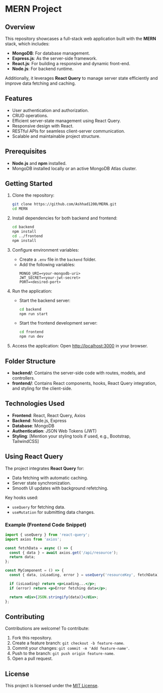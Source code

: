 # MERN Project

## Overview

This repository showcases a full-stack web application built with the **MERN** stack, which includes:
- **MongoDB**: For database management.
- **Express.js**: As the server-side framework.
- **React.js**: For building a responsive and dynamic front-end.
- **Node.js**: For backend runtime.

Additionally, it leverages **React Query** to manage server state efficiently and improve data fetching and caching.

## Features
- User authentication and authorization.
- CRUD operations.
- Efficient server-state management using React Query.
- Responsive design with React.
- RESTful APIs for seamless client-server communication.
- Scalable and maintainable project structure.

## Prerequisites
- **Node.js** and **npm** installed.
- MongoDB installed locally or an active MongoDB Atlas cluster.

## Getting Started

1. Clone the repository:
   ```bash
   git clone https://github.com/Ashhad1200/MERN.git
   cd MERN
   ```

2. Install dependencies for both backend and frontend:
   ```bash
   cd backend
   npm install
   cd ../frontend
   npm install
   ```

3. Configure environment variables:
   - Create a `.env` file in the `backend` folder.
   - Add the following variables:
     ```
     MONGO_URI=<your-mongodb-uri>
     JWT_SECRET=<your-jwt-secret>
     PORT=<desired-port>
     ```

4. Run the application:
   - Start the backend server:
     ```bash
     cd backend
     npm run start
     ```
   - Start the frontend development server:
     ```bash
     cd frontend
     npm run dev
     ```

5. Access the application:
   Open [http://localhost:3000](http://localhost:3000) in your browser.

## Folder Structure
- **backend/**: Contains the server-side code with routes, models, and controllers.
- **frontend/**: Contains React components, hooks, React Query integration, and styling for the client-side.

## Technologies Used
- **Frontend**: React, React Query, Axios
- **Backend**: Node.js, Express
- **Database**: MongoDB
- **Authentication**: JSON Web Tokens (JWT)
- **Styling**: [Mention your styling tools if used, e.g., Bootstrap, TailwindCSS]

## Using React Query
The project integrates **React Query** for:
- Data fetching with automatic caching.
- Server state synchronization.
- Smooth UI updates with background refetching.

Key hooks used:
- `useQuery` for fetching data.
- `useMutation` for submitting data changes.

### Example (Frontend Code Snippet)
```jsx
import { useQuery } from 'react-query';
import axios from 'axios';

const fetchData = async () => {
  const { data } = await axios.get('/api/resource');
  return data;
};

const MyComponent = () => {
  const { data, isLoading, error } = useQuery('resourceKey', fetchData);

  if (isLoading) return <p>Loading...</p>;
  if (error) return <p>Error fetching data</p>;

  return <div>{JSON.stringify(data)}</div>;
};
```

## Contributing
Contributions are welcome! To contribute:
1. Fork this repository.
2. Create a feature branch: `git checkout -b feature-name`.
3. Commit your changes: `git commit -m 'Add feature-name'`.
4. Push to the branch: `git push origin feature-name`.
5. Open a pull request.

## License
This project is licensed under the [MIT License](LICENSE).
